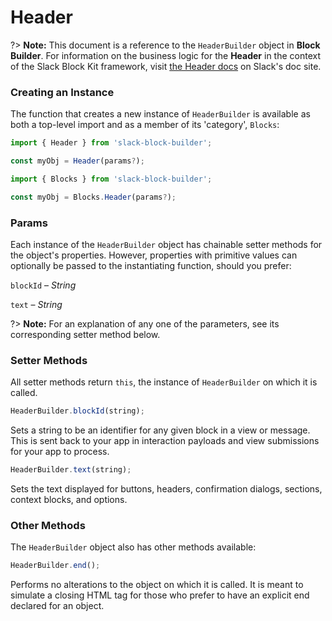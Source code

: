 # Header

?> **Note:** This document is a reference to the `HeaderBuilder` object in **Block Builder**. For information on the business logic for the **Header** in the context of the Slack Block Kit framework, visit [the Header docs](https:&#x2F;&#x2F;api.slack.com&#x2F;reference&#x2F;block-kit&#x2F;blocks#header) on Slack's doc site.

### Creating an Instance 

The function that creates a new instance of `HeaderBuilder` is available as both a top-level import and as a member of its 'category', `Blocks`:

```javascript
import { Header } from 'slack-block-builder';

const myObj = Header(params?);

```

```javascript
import { Blocks } from 'slack-block-builder';

const myObj = Blocks.Header(params?);
```

### Params

Each instance of the `HeaderBuilder` object has chainable setter methods for the object's properties. However, properties with primitive values can optionally be passed to the instantiating function, should you prefer:

`blockId` – *String*

`text` – *String*


?> **Note:** For an explanation of any one of the parameters, see its corresponding setter method below.

### Setter Methods

All setter methods return `this`, the instance of `HeaderBuilder` on which it is called.

```javascript
HeaderBuilder.blockId(string);
```

Sets a string to be an identifier for any given block in a view or message. This is sent back to your app in interaction payloads and view submissions for your app to process. 
```javascript
HeaderBuilder.text(string);
```

Sets the text displayed for buttons, headers, confirmation dialogs, sections, context blocks, and options. 

### Other Methods

The `HeaderBuilder` object also has other methods available:

```javascript
HeaderBuilder.end();
```

Performs no alterations to the object on which it is called. It is meant to simulate a closing HTML tag for those who prefer to have an explicit end declared for an object. 
